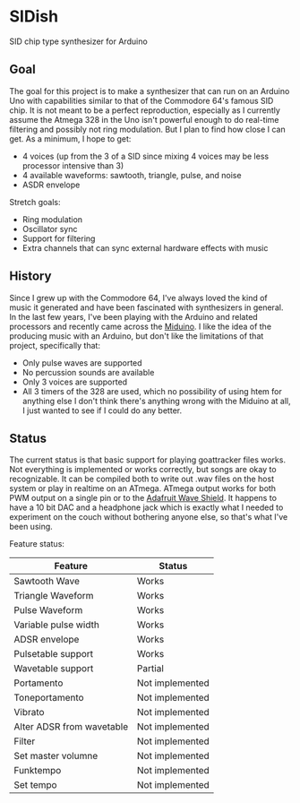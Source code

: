 # SIDish
SID chip type synthesizer for Arduino

## Goal
The goal for this project is to make a synthesizer that can run on an Arduino Uno
with capabilities similar to that of the Commodore 64's famous SID chip. It is not
meant to be a perfect reproduction, especially as I currently assume the Atmega 328
in the Uno isn't powerful enough to do real-time filtering and possibly not ring
modulation. But I plan to find how close I can get. As a minimum, I hope to get:
* 4 voices (up from the 3 of a SID since mixing 4 voices may be less processor intensive than 3)
* 4 available waveforms: sawtooth, triangle, pulse, and noise
* ASDR envelope

Stretch goals:
* Ring modulation
* Oscillator sync
* Support for filtering
* Extra channels that can sync external hardware effects with music

## History
Since I grew up with the Commodore 64, I've always loved the kind of music it generated and have been fascinated with synthesizers in general. In the last few years, I've been playing with the Arduino and related processors and recently came across the [Miduino](http://emotiscope.co/miduino/). I like the idea of the producing music with an Arduino, but don't like the limitations of that project, specifically that:
* Only pulse waves are supported
* No percussion sounds are available
* Only 3 voices are supported
* All 3 timers of the 328 are used, which no possibility of using htem for anything else
I don't think there's anything wrong with the Miduino at all, I just wanted to see if I could do any better.

## Status
The current status is that basic support for playing goattracker files works. Not everything is implemented or works
correctly, but songs are okay to recognizable. It can be compiled both to write out .wav files on the host system or play in realtime on an ATmega.
ATmega output works for both PWM output on a single pin or to the [Adafruit Wave Shield](https://www.adafruit.com/product/94). It happens to have a 10 bit DAC and a headphone jack which is exactly what I needed to experiment on the couch without bothering anyone else, so that's what I've been using.

Feature status:

| Feature      | Status  |
| ------------- | ----- |
| Sawtooth Wave | Works |
| Triangle Waveform | Works |
| Pulse Waveform | Works |
| Variable pulse width | Works |
| ADSR envelope | Works |
| Pulsetable support | Works |
| Wavetable support | Partial |
| Portamento | Not implemented |
| Toneportamento | Not implemented |
| Vibrato | Not implemented |
| Alter ADSR from wavetable | Not implemented |
| Filter | Not implemented |
| Set master volumne | Not implemented |
| Funktempo | Not implemented |
| Set tempo | Not implemented |


